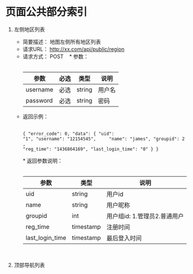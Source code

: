 # 页面公共部分索引
1.  左侧地区列表

    * 简要描述：
    地图左侧所有地区列表
    * 请求URL：
    http://xx.com/api/public/region
    * 请求方式：
    POST
    * 参数：<br /><br /><table><thead><th>参数</th><th>必选</th><th>类型</th><th>说明</th></thead><tbody><tr><td>username</td><td>必选</td><td>string</td><td>用户名</td></tr><tr><td>password</td><td>必选</td><td>string</td><td>密码</td></tr></tbody></table>
    * 返回示例：<br /><br /><pre><code>{
    "error_code": 0,
    "data": {
      "uid": "1",
      "username": "12154545",
      "name": "james",
      "groupid": 2 ,
      "reg_time": "1436864169",
      "last_login_time": "0"
    }
  }</code></pre>* 返回参数说明：<br /><br /><table><thead><th>参数</th><th>类型</th><th>说明</th></thead><tbody><tr><td>uid</td><td>string</td><td>用户id</td></tr><tr><td>name</td><td>string</td><td>用户昵称</td></tr><tr><td>groupid</td><td>int</td><td>用户组id: 1.管理员2.普通用户</td></tr><tr><td>reg_time</td><td>timestamp</td><td>注册时间</td></tr><tr><td>last_login_time</td><td>timestamp</td><td>最后登入时间</td></tr></tbody></table><br />
    
1.  顶部导航列表
    
